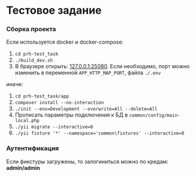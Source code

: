 # Тестовое задание

### Сборка проекта

Если используется docker и docker-compose:
1. `cd prh-test_task`
2. `./build_dev.sh`
3. В браузере открыть: [127.0.0.1:25080](http://127.0.0.1:25080). Если необходимо, порт можно изменить в переменной `APP_HTTP_MAP_PORT`, файла `./.env`

иначе:
1. `cd prh-test_task/app`
2. `composer install --no-interaction`
3. `./init --env=Development --overwrite=All --delete=All`
4. Прописать параметры подключения к БД в `common/config/main-local.php`
5. `./yii migrate --interactive=0`
6. `./yii fixture '*' --namespace='common\fixtures' --interactive=0`

### Аутентификация
Если фикстуры загружены, то залогиниться можно по кредам: **admin/admin**
